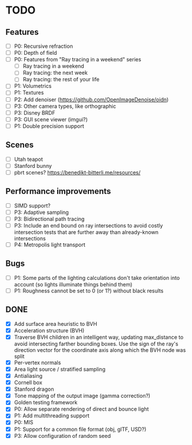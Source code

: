 # TODO

## Features
- [ ] P0: Recursive refraction
- [ ] P0: Depth of field
- [ ] P0: Features from "Ray tracing in a weekend" series
  - [ ] Ray tracing in a weekend
  - [ ] Ray tracing: the next week
  - [ ] Ray tracing: the rest of your life
- [ ] P1: Volumetrics
- [ ] P1: Textures
- [ ] P2: Add denoiser (https://github.com/OpenImageDenoise/oidn)
- [ ] P3: Other camera types, like orthographic
- [ ] P3: Disney BRDF
- [ ] P3: GUI scene viewer (imgui?)
- [ ] P1: Double precision support

## Scenes
- [ ] Utah teapot
- [ ] Stanford bunny
- [ ] pbrt scenes? https://benedikt-bitterli.me/resources/

## Performance improvements
- [ ] SIMD support?
- [ ] P3: Adaptive sampling
- [ ] P3: Bidirectional path tracing
- [ ] P3: Include an end bound on ray intersections to avoid costly intersection
      tests that are further away than already-known intersections
- [ ] P4: Metropolis light transport

## Bugs
- [ ] P1: Some parts of the lighting calculations don't take orientation into
      account (so lights illuminate things behind them)
- [ ] P1: Roughness cannot be set to 0 (or 1?) without black results

## DONE
- [x] Add surface area heuristic to BVH
- [x] Acceleration structure (BVH)
- [x] Traverse BVH children in an intelligent way, updating max_distance to
      avoid intersecting farther bounding boxes. Use the sign of the ray's
      direction vector for the coordinate axis along which the BVH node was
      split
- [x] Per-vertex normals
- [x] Area light source / stratified sampling
- [x] Antialiasing
- [x] Cornell box
- [x] Stanford dragon
- [x] Tone mapping of the output image (gamma correction?)
- [x] Golden testing framework
- [x] P0: Allow separate rendering of direct and bounce light
- [x] P1: Add multithreading support
- [x] P0: MIS
- [x] P1: Support for a common file format (obj, glTF, USD?)
- [x] P3: Allow configuration of random seed
